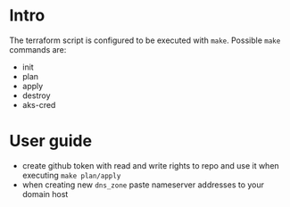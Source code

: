 # Intro
The terraform script is configured to be executed with `make`. Possible `make` commands are:
- init
- plan
- apply
- destroy
- aks-cred

# User guide
- create github token with read and write rights to repo and use it when executing `make plan/apply`
- when creating new `dns_zone` paste nameserver addresses to your domain host
